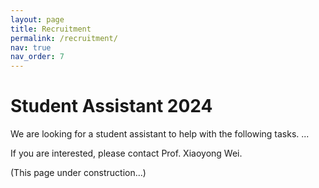 ```yaml
---
layout: page
title: Recruitment
permalink: /recruitment/
nav: true
nav_order: 7
---
```


# Student Assistant 2024

We are looking for a student assistant to help with the following tasks.
...

If you are interested, please contact Prof. Xiaoyong Wei.

(This page under construction...)
